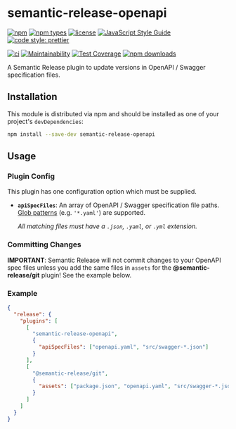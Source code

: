 # semantic-release-openapi

[![npm](https://img.shields.io/npm/v/semantic-release-openapi)][npm]
[![npm types](https://badgen.net/npm/types/semantic-release-openapi?icon=typescript)][npm]
[![license](https://img.shields.io/github/license/aensley/semantic-release-openapi.svg)](https://github.com/aensley/semantic-release-openapi/blob/main/LICENSE)
[![JavaScript Style Guide](https://img.shields.io/badge/code_style-standard-brightgreen.svg?style=flat)](https://standardjs.com)
[![code style: prettier](https://img.shields.io/badge/code_style-prettier-ff69b4.svg?style=flat)](https://prettier.io)

[![ci](https://github.com/aensley/semantic-release-openapi/actions/workflows/ci.yml/badge.svg?branch=main)](https://github.com/aensley/semantic-release-openapi/actions/workflows/ci.yml)
[![Maintainability](https://qlty.sh/gh/aensley/projects/semantic-release-openapi/maintainability.svg)](https://qlty.sh/gh/aensley/projects/semantic-release-openapi)
[![Test Coverage](https://qlty.sh/gh/aensley/projects/semantic-release-openapi/coverage.svg)](https://qlty.sh/gh/aensley/projects/semantic-release-openapi)
[![npm downloads](https://img.shields.io/npm/dw/semantic-release-openapi)][npm]

A Semantic Release plugin to update versions in OpenAPI / Swagger specification files.

## Installation

This module is distributed via npm and should be installed as one of your project's `devDependencies`:

```bash
npm install --save-dev semantic-release-openapi
```

## Usage

### Plugin Config

This plugin has one configuration option which must be supplied.

- **`apiSpecFiles`**: An array of OpenAPI / Swagger specification file paths. [Glob patterns](https://www.gnu.org/software/bash/manual/bash.html#Pattern-Matching) (e.g. `'*.yaml'`) are supported.

  _All matching files must have a `.json`, `.yaml`, or `.yml` extension._

### Committing Changes

**IMPORTANT**: Semantic Release will not commit changes to your OpenAPI spec files unless you add the same files in `assets` for the **@semantic-release/git** plugin! See the example below.

### Example

```json
{
  "release": {
    "plugins": [
      [
        "semantic-release-openapi",
        {
          "apiSpecFiles": ["openapi.yaml", "src/swagger-*.json"]
        }
      ],
      [
        "@semantic-release/git",
        {
          "assets": ["package.json", "openapi.yaml", "src/swagger-*.json"]
        }
      ]
    ]
  }
}
```

[npm]: https://www.npmjs.com/package/semantic-release-openapi
